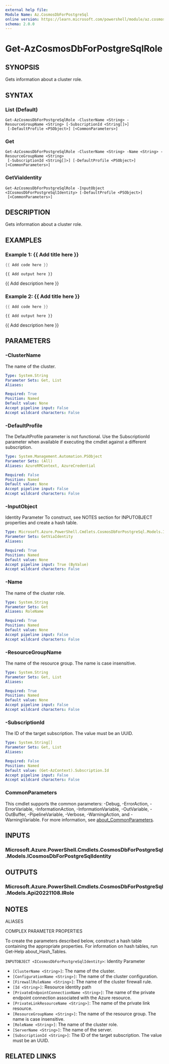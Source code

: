 ```yaml
---
external help file:
Module Name: Az.CosmosDbForPostgreSql
online version: https://learn.microsoft.com/powershell/module/az.cosmosdbforpostgresql/get-azcosmosdbforpostgresqlrole
schema: 2.0.0
---
```


# Get-AzCosmosDbForPostgreSqlRole

## SYNOPSIS
Gets information about a cluster role.

## SYNTAX

### List (Default)
```
Get-AzCosmosDbForPostgreSqlRole -ClusterName <String> -ResourceGroupName <String> [-SubscriptionId <String[]>]
 [-DefaultProfile <PSObject>] [<CommonParameters>]
```

### Get
```
Get-AzCosmosDbForPostgreSqlRole -ClusterName <String> -Name <String> -ResourceGroupName <String>
 [-SubscriptionId <String[]>] [-DefaultProfile <PSObject>] [<CommonParameters>]
```

### GetViaIdentity
```
Get-AzCosmosDbForPostgreSqlRole -InputObject <ICosmosDbForPostgreSqlIdentity> [-DefaultProfile <PSObject>]
 [<CommonParameters>]
```

## DESCRIPTION
Gets information about a cluster role.

## EXAMPLES

### Example 1: {{ Add title here }}
```powershell
{{ Add code here }}
```

```output
{{ Add output here }}
```

{{ Add description here }}

### Example 2: {{ Add title here }}
```powershell
{{ Add code here }}
```

```output
{{ Add output here }}
```

{{ Add description here }}

## PARAMETERS

### -ClusterName
The name of the cluster.

```yaml
Type: System.String
Parameter Sets: Get, List
Aliases:

Required: True
Position: Named
Default value: None
Accept pipeline input: False
Accept wildcard characters: False
```

### -DefaultProfile
The DefaultProfile parameter is not functional.
Use the SubscriptionId parameter when available if executing the cmdlet against a different subscription.

```yaml
Type: System.Management.Automation.PSObject
Parameter Sets: (All)
Aliases: AzureRMContext, AzureCredential

Required: False
Position: Named
Default value: None
Accept pipeline input: False
Accept wildcard characters: False
```

### -InputObject
Identity Parameter
To construct, see NOTES section for INPUTOBJECT properties and create a hash table.

```yaml
Type: Microsoft.Azure.PowerShell.Cmdlets.CosmosDbForPostgreSql.Models.ICosmosDbForPostgreSqlIdentity
Parameter Sets: GetViaIdentity
Aliases:

Required: True
Position: Named
Default value: None
Accept pipeline input: True (ByValue)
Accept wildcard characters: False
```

### -Name
The name of the cluster role.

```yaml
Type: System.String
Parameter Sets: Get
Aliases: RoleName

Required: True
Position: Named
Default value: None
Accept pipeline input: False
Accept wildcard characters: False
```

### -ResourceGroupName
The name of the resource group.
The name is case insensitive.

```yaml
Type: System.String
Parameter Sets: Get, List
Aliases:

Required: True
Position: Named
Default value: None
Accept pipeline input: False
Accept wildcard characters: False
```

### -SubscriptionId
The ID of the target subscription.
The value must be an UUID.

```yaml
Type: System.String[]
Parameter Sets: Get, List
Aliases:

Required: False
Position: Named
Default value: (Get-AzContext).Subscription.Id
Accept pipeline input: False
Accept wildcard characters: False
```

### CommonParameters
This cmdlet supports the common parameters: -Debug, -ErrorAction, -ErrorVariable, -InformationAction, -InformationVariable, -OutVariable, -OutBuffer, -PipelineVariable, -Verbose, -WarningAction, and -WarningVariable. For more information, see [about_CommonParameters](http://go.microsoft.com/fwlink/?LinkID=113216).

## INPUTS

### Microsoft.Azure.PowerShell.Cmdlets.CosmosDbForPostgreSql.Models.ICosmosDbForPostgreSqlIdentity

## OUTPUTS

### Microsoft.Azure.PowerShell.Cmdlets.CosmosDbForPostgreSql.Models.Api20221108.IRole

## NOTES

ALIASES

COMPLEX PARAMETER PROPERTIES

To create the parameters described below, construct a hash table containing the appropriate properties. For information on hash tables, run Get-Help about_Hash_Tables.


`INPUTOBJECT <ICosmosDbForPostgreSqlIdentity>`: Identity Parameter
  - `[ClusterName <String>]`: The name of the cluster.
  - `[ConfigurationName <String>]`: The name of the cluster configuration.
  - `[FirewallRuleName <String>]`: The name of the cluster firewall rule.
  - `[Id <String>]`: Resource identity path
  - `[PrivateEndpointConnectionName <String>]`: The name of the private endpoint connection associated with the Azure resource.
  - `[PrivateLinkResourceName <String>]`: The name of the private link resource.
  - `[ResourceGroupName <String>]`: The name of the resource group. The name is case insensitive.
  - `[RoleName <String>]`: The name of the cluster role.
  - `[ServerName <String>]`: The name of the server.
  - `[SubscriptionId <String>]`: The ID of the target subscription. The value must be an UUID.

## RELATED LINKS

